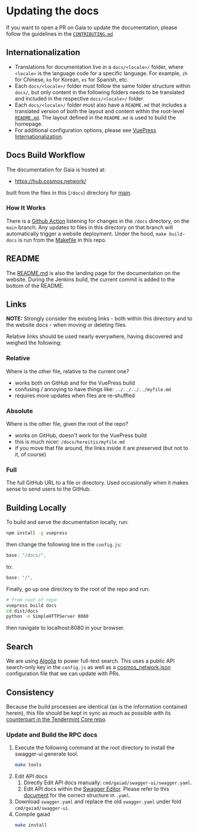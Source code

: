 <!--
parent:
  order: false
-->

# Updating the docs

If you want to open a PR on Gaia to update the documentation, please follow the guidelines in the [`CONTRIBUTING.md`](https://github.com/cosmos/gaia/tree/main/CONTRIBUTING.md)

## Internationalization

- Translations for documentation live in a `docs/<locale>/` folder, where `<locale>` is the language code for a specific language. For example, `zh` for Chinese, `ko` for Korean, `es` for Spanish, etc.
- Each `docs/<locale>/` folder must follow the same folder structure within `docs/`, but only content in the following folders needs to be translated and included in the respective `docs/<locale>/` folder
- Each `docs/<locale>/` folder must also have a `README.md` that includes a translated version of both the layout and content within the root-level [`README.md`](https://github.com/cosmos/cosmos-sdk/tree/master/docs/README.md). The layout defined in the `README.md` is used to build the homepage.
- For additional configuration options, please see [VuePress Internationalization](https://vuepress.vuejs.org/guide/i18n.html).

## Docs Build Workflow

The documentation for Gaia is hosted at:

- https://hub.cosmos.network/

built from the files in this (`/docs`) directory for [main](https://github.com/cosmos/gaia/tree/main/docs).

### How It Works

There is a [Github Action](https://github.com/cosmos/gaia/blob/main/.github/workflows/docs.yml) 
listening for changes in the `/docs` directory, on the `main` branch. 
Any updates to files in this directory on that branch will automatically 
trigger a website deployment. Under the hood, `make build-docs` is run from the 
[Makefile](https://github.com/cosmos/gaia/blob/main/Makefile) in this repo.

## README

The [README.md](./README.md) is also the landing page for the documentation
on the website. During the Jenkins build, the current commit is added to the bottom
of the README.

## Links

**NOTE:** Strongly consider the existing links - both within this directory
and to the website docs - when moving or deleting files.

Relative links should be used nearly everywhere, having discovered and weighed the following:

### Relative

Where is the other file, relative to the current one?

- works both on GitHub and for the VuePress build
- confusing / annoying to have things like: `../../../../myfile.md`
- requires more updates when files are re-shuffled

### Absolute

Where is the other file, given the root of the repo?

- works on GitHub, doesn't work for the VuePress build
- this is much nicer: `/docs/hereitis/myfile.md`
- if you move that file around, the links inside it are preserved (but not to it, of course)

### Full

The full GitHub URL to a file or directory. Used occasionally when it makes sense
to send users to the GitHub.

## Building Locally

To build and serve the documentation locally, run:

```bash
npm install -g vuepress
```

then change the following line in the `config.js`:

```js
base: "/docs/",
```

to:

```js
base: "/",
```

Finally, go up one directory to the root of the repo and run:

```bash
# from root of repo
vuepress build docs
cd dist/docs
python -m SimpleHTTPServer 8080
```

then navigate to localhost:8080 in your browser.

## Search

We are using [Algolia](https://www.algolia.com) to power full-text search. This uses a public API search-only key in the `config.js` as well as a [cosmos_network.json](https://github.com/algolia/docsearch-configs/blob/master/configs/cosmos_network.json) configuration file that we can update with PRs.

## Consistency

Because the build processes are identical (as is the information contained herein), this file should be kept in sync as
much as possible with its [counterpart in the Tendermint Core repo](https://github.com/tendermint/tendermint/blob/master/docs/DOCS_README.md).

### Update and Build the RPC docs

1. Execute the following command at the root directory to install the swagger-ui generate tool.
   ```bash
   make tools
   ```
2. Edit API docs
   1. Directly Edit API docs manually: `cmd/gaiad/swagger-ui/swagger.yaml`.
   2. Edit API docs within the [Swagger Editor](https://editor.swagger.io/). Please refer to this [document](https://swagger.io/docs/specification/2-0/basic-structure/) for the correct structure in `.yaml`.
3. Download `swagger.yaml` and replace the old `swagger.yaml` under fold `cmd/gaiad/swagger-ui`.
4. Compile gaiad
   ```bash
   make install
   ```
